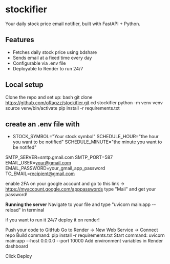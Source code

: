 stockifier
==========
Your daily stock price email notifier, built with FastAPI + Python.

Features
--------
- Fetches daily stock price using bdshare
- Sends email at a fixed time every day
- Configurable via .env file
- Deployable to Render to run 24/7

Local setup
-----------
Clone the repo and set up:
bash
git clone https://github.com/oRaqzz/stockifier.git
cd stockifier
python -m venv venv
source venv/bin/activate
pip install -r requirements.txt

**create an .env file with**
-----------
* STOCK_SYMBOL="Your stock symbol"
SCHEDULE_HOUR="the hour you want to be notified"
SCHEDULE_MINUTE="the minute you want to be notifed"

SMTP_SERVER=smtp.gmail.com
SMTP_PORT=587
EMAIL_USER=your@gmail.com
EMAIL_PASSWORD=your_gmail_app_password
TO_EMAIL=recipient@gmail.com

enable 2FA on your google account and go to this link -> https://myaccount.google.com/apppasswords 
type "Mail" and get your password!

**Running the server**
Navigate to your file and type "uvicorn main:app --reload" in terminal 

if you want to run it 24/7 deploy it on render!

Push your code to GitHub
Go to Render → New Web Service → Connect repo
Build command: pip install -r requirements.txt
Start command: uvicorn main:app --host 0.0.0.0 --port 10000
Add environment variables in Render dashboard

Click Deploy
